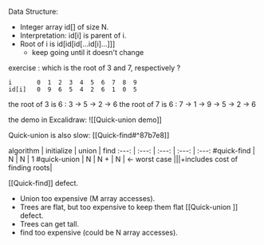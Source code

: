 
 Data Structure:
- Integer array id\[\] of size N.
- Interpretation: id\[i\] is parent of i.
- Root of i is id\[id\[id\[...id\[i\]...\]\]\]
	+ keep going until it doesn't change

exercise : which is the root of 3 and 7, respectively ?

	i       0  1  2  3  4  5  6  7  8  9
	id[i]   0  9  6  5  4  2  6  1  0  5

the root of 3 is 6 :  3 -> 5 -> 2 -> 6
the root of 7 is 6 : 7 -> 1 -> 9 -> 5 -> 2 -> 6

the demo in Excalidraw:
![[Quick-union <lazy approach> demo]]

Quick-union is also slow:
[[Quick-find#^87b7e8]]

algorithm | initialize | union | find
:---: | :---: | :---: | :---: | :---:
#quick-find | N | N | 1
#quick-union | N | N + | N | <- worst case
|||+includes cost of finding roots|

[[Quick-find]] defect.
- Union too expensive (M array accesses).
- Trees are flat, but too expensive to keep them flat
[[Quick-union <lazy approach>]] defect.
- Trees can get tall.
- find too expensive (could be N array accesses).